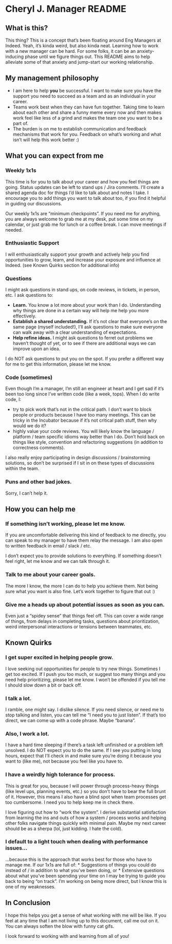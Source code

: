 # Cheryl J. Manager README
## What is this?
This thing?  This is a concept that’s been floating around Eng Managers at Indeed.  Yeah, it’s kinda weird, but also kinda neat.  Learning how to work with a new manager can be hard.  For some folks, it can be an anxiety-inducing phase until we figure things out.  This README aims to help alleviate some of that anxiety and jump-start our working relationship.

## My management philosophy
* I am here to help **you** be successful.  I want to make sure you have the support you need to succeed as a team and as an individual in your career.
* Teams work best when they can have fun together.  Taking time to learn about each other and share a funny meme every now and then makes work feel like less of a grind and makes the team one you want to be a part of.
* The burden is on me to establish communication and feedback mechanisms that work for you.  Feedback on what’s working and what isn’t will help this work better :)

## What you can expect from me
### Weekly 1x1s
This time is for you to talk about your career and how you feel things are going.  Status updates can be left to stand ups / Jira comments.  I’ll create a shared agenda doc for things I’d like to talk about and notes I take.  I encourage you to add things you want to talk about too, if you find it helpful in guiding our discussions.

Our weekly 1x1s are “minimum checkpoints”.  If you need me for anything, you are always welcome to grab me at my desk, put some time on my calendar, or just grab me for lunch or a coffee break.  I can move meetings if needed.

### Enthusiastic Support
I will enthusiastically support your growth and actively help you find opportunities to grow, learn, and increase your exposure and influence at Indeed.  (see Known Quirks section for additional info)

### Questions
I might ask questions in stand ups, on code reviews, in tickets, in person, etc.  I ask questions to:
* **Learn.**  You know a lot more about your work than I do.  Understanding why things are done in a certain way will help me help you more effectively.
* **Establish a shared understanding.**  If it’s not clear that everyone’s on the same page (myself included!), I’ll ask questions to make sure everyone can walk away with a clear understanding of expectations.
* **Help refine ideas.**  I might ask questions to ferret out problems we haven’t thought of yet, or to see if there are additional ways we can improve upon an idea.

I do NOT ask questions to put you on the spot.  If you prefer a different way for me to get this information, please let me know.

### Code (sometimes)
Even though I’m a manager, I’m still an engineer at heart and I get sad if it’s been too long since I’ve written code (like a week, tops).  When I do write code, I:
* try to pick work that’s not in the critical path.  I don’t want to block people or products because I have too many meetings.  This can be tricky in the Incubator because if it’s not critical path stuff, then why would we do it?
* highly value your code reviews.  You will likely know the language / platform / team specific idioms way better than I do.  Don’t hold back on things like style, convention and refactoring suggestions (in addition to correctness comments).

I also really enjoy participating in design discussions / brainstorming solutions, so don’t be surprised if I sit in on these types of discussions within the team. 

### Puns and other bad jokes.
Sorry, I can’t help it.

## How you can help me
### If something isn’t working, please let me know.
If you are uncomfortable delivering this kind of feedback to me directly, you can speak to my manager to have them relay the message.  I am also open to written feedback in email / slack / etc.

I don’t expect you to provide solutions to everything.  If something doesn’t feel right, let me know and we can talk through it.

### Talk to me about your career goals.
The more I know, the more I can do to help you achieve them.  Not being sure what you want is also fine.  Let’s work together to figure that out :)

### Give me a heads up about potential issues as soon as you can.
Even just a “spidey sense” that things feel off.  This can cover a wide range of things, from delays in completing tasks, questions about prioritization, weird interpersonal interactions or tensions between teammates, etc.

## Known Quirks
### I get super excited in helping people grow.
I love seeking out opportunities for people to try new things.  Sometimes I get too excited.  If I push you too much, or suggest too many things and you need help prioritizing, please let me know.  I won’t be offended if you tell me I should slow down a bit or back off.

### I talk a lot.
I ramble, one might say.  I dislike silence.  If you need silence, or need me to stop talking and listen, you can tell me “I need you to just listen”.  If that’s too direct, we can come up with a code phrase.  Maybe “banana”.

### Also, I work a lot.
I have a hard time sleeping if there’s a task left unfinished or a problem left unsolved.  I do NOT expect you to do the same.  If I see you putting in long hours, expect that I’ll check in and make sure you’re doing it because you want to (like me), not because you feel like you have to.

### I have a weirdly high tolerance for process.
This is great for you, because I will power through process-heavy things (like level ups, planning events, etc.) so you don’t have to bear the full brunt of it.  However, this means I also have a blind spot when team processes get too cumbersome.  I need you to help keep me in check there.

I love figuring out how to “work the system”.  I derive substantial satisfaction from learning the ins and outs of how a system / process works and helping other folks navigate things quickly with minimal pain.  Maybe my next career should be as a sherpa (lol, just kidding.  I hate the cold).

### I default to a light touch when dealing with performance issues...
...because this is the approach that works best for those who have to manage me.  If our 1x1s are full of:
    * Suggestions of things you could do instead of / in addition to what you’ve been doing, or
    * Extensive questions about what you’ve been spending your time on
I may be trying to guide you back to being “on track”.  I’m working on being more direct, but I know this is one of my weaknesses.

## In Conclusion
I hope this helps you get a sense of what working with me will be like.  If you feel at any time that I am not living up to this document, call me out on it.  You can always soften the blow with funny cat gifs.

I look forward to working with and learning from all of you!
